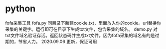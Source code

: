 # python
fofa采集工具
fofa.py 同目录下新建cookie.txt，里面放入你的cookie。url替换你采集的关键字。运行即可在目录下生成txt文件，包含采集的域名。
demo.py 对txt文件域名验证存活。返回状态码并生成txt文件。因为fofa采集的域名有的是过期的，节省人力。
2020.09.06 更新，保证可用
